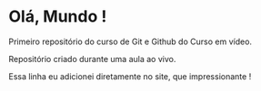 # Olá, Mundo !
 Primeiro repositório do curso de Git e Github do Curso em vídeo.

 Repositório criado durante uma aula ao vivo.
 
 Essa linha eu adicionei diretamente no site, que impressionante !

